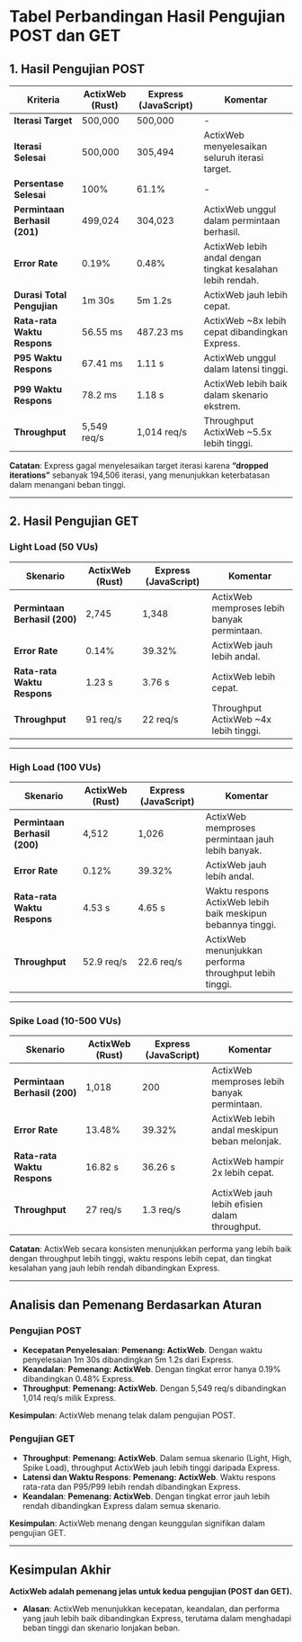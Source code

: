 # Tabel Perbandingan Hasil Pengujian POST dan GET

## 1. Hasil Pengujian POST

| **Kriteria**              | **ActixWeb (Rust)**  | **Express (JavaScript)** | **Komentar** |
|---------------------------|----------------------|--------------------------|--------------|
| **Iterasi Target**         | 500,000              | 500,000                  | -            |
| **Iterasi Selesai**        | 500,000              | 305,494                  | ActixWeb menyelesaikan seluruh iterasi target. |
| **Persentase Selesai**     | 100%                 | 61.1%                    | -            |
| **Permintaan Berhasil (201)** | 499,024              | 304,023                  | ActixWeb unggul dalam permintaan berhasil. |
| **Error Rate**             | 0.19%                | 0.48%                    | ActixWeb lebih andal dengan tingkat kesalahan lebih rendah. |
| **Durasi Total Pengujian** | 1m 30s               | 5m 1.2s                  | ActixWeb jauh lebih cepat. |
| **Rata-rata Waktu Respons** | 56.55 ms             | 487.23 ms                | ActixWeb ~8x lebih cepat dibandingkan Express. |
| **P95 Waktu Respons**      | 67.41 ms             | 1.11 s                   | ActixWeb unggul dalam latensi tinggi. |
| **P99 Waktu Respons**      | 78.2 ms              | 1.18 s                   | ActixWeb lebih baik dalam skenario ekstrem. |
| **Throughput**             | 5,549 req/s          | 1,014 req/s              | Throughput ActixWeb ~5.5x lebih tinggi. |

**Catatan**: Express gagal menyelesaikan target iterasi karena **“dropped iterations”** sebanyak 194,506 iterasi, yang menunjukkan keterbatasan dalam menangani beban tinggi.

---

## 2. Hasil Pengujian GET

### Light Load (50 VUs)

| **Skenario**             | **ActixWeb (Rust)**  | **Express (JavaScript)** | **Komentar** |
|--------------------------|----------------------|--------------------------|--------------|
| **Permintaan Berhasil (200)** | 2,745                | 1,348                    | ActixWeb memproses lebih banyak permintaan. |
| **Error Rate**            | 0.14%                | 39.32%                   | ActixWeb jauh lebih andal. |
| **Rata-rata Waktu Respons** | 1.23 s              | 3.76 s                   | ActixWeb lebih cepat. |
| **Throughput**            | 91 req/s             | 22 req/s                 | Throughput ActixWeb ~4x lebih tinggi. |

---

### High Load (100 VUs)

| **Skenario**             | **ActixWeb (Rust)**  | **Express (JavaScript)** | **Komentar** |
|--------------------------|----------------------|--------------------------|--------------|
| **Permintaan Berhasil (200)** | 4,512                | 1,026                    | ActixWeb memproses permintaan jauh lebih banyak. |
| **Error Rate**            | 0.12%                | 39.32%                   | ActixWeb jauh lebih andal. |
| **Rata-rata Waktu Respons** | 4.53 s              | 4.65 s                   | Waktu respons ActixWeb lebih baik meskipun bebannya tinggi. |
| **Throughput**            | 52.9 req/s           | 22.6 req/s               | ActixWeb menunjukkan performa throughput lebih tinggi. |

---

### Spike Load (10-500 VUs)

| **Skenario**             | **ActixWeb (Rust)**  | **Express (JavaScript)** | **Komentar** |
|--------------------------|----------------------|--------------------------|--------------|
| **Permintaan Berhasil (200)** | 1,018                | 200                      | ActixWeb memproses lebih banyak permintaan. |
| **Error Rate**            | 13.48%               | 39.32%                   | ActixWeb lebih andal meskipun beban melonjak. |
| **Rata-rata Waktu Respons** | 16.82 s             | 36.26 s                  | ActixWeb hampir 2x lebih cepat. |
| **Throughput**            | 27 req/s             | 1.3 req/s                | ActixWeb jauh lebih efisien dalam throughput. |

**Catatan**: ActixWeb secara konsisten menunjukkan performa yang lebih baik dengan throughput lebih tinggi, waktu respons lebih cepat, dan tingkat kesalahan yang jauh lebih rendah dibandingkan Express.

---

## Analisis dan Pemenang Berdasarkan Aturan

### Pengujian POST
- **Kecepatan Penyelesaian**: **Pemenang: ActixWeb**. Dengan waktu penyelesaian 1m 30s dibandingkan 5m 1.2s dari Express.
- **Keandalan**: **Pemenang: ActixWeb**. Dengan tingkat error hanya 0.19% dibandingkan 0.48% Express.
- **Throughput**: **Pemenang: ActixWeb**. Dengan 5,549 req/s dibandingkan 1,014 req/s milik Express.

**Kesimpulan**: ActixWeb menang telak dalam pengujian POST.

### Pengujian GET
- **Throughput**: **Pemenang: ActixWeb**. Dalam semua skenario (Light, High, Spike Load), throughput ActixWeb jauh lebih tinggi daripada Express.
- **Latensi dan Waktu Respons**: **Pemenang: ActixWeb**. Waktu respons rata-rata dan P95/P99 lebih rendah dibandingkan Express.
- **Keandalan**: **Pemenang: ActixWeb**. Dengan tingkat error jauh lebih rendah dibandingkan Express dalam semua skenario.

**Kesimpulan**: ActixWeb menang dengan keunggulan signifikan dalam pengujian GET.

---

## Kesimpulan Akhir

**ActixWeb adalah pemenang jelas untuk kedua pengujian (POST dan GET).**

- **Alasan**: ActixWeb menunjukkan kecepatan, keandalan, dan performa yang jauh lebih baik dibandingkan Express, terutama dalam menghadapi beban tinggi dan skenario lonjakan beban.
